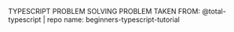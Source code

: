 TYPESCRIPT PROBLEM SOLVING 
PROBLEM TAKEN FROM: @total-typescript | repo name: beginners-typescript-tutorial
